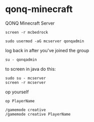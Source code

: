 # qonq-minecraft
QONQ Minecraft Server

```
screen -r mcbedrock
```

```
sudo usermod -aG mcserver qonqadmin
```

log back in after you've joined the group

```
su - qonqadmin
```

to screen in java do this:

```
sudo su - mcserver
screen -r mcserver
```

op yourself

```
op PlayerName
```

```
/gamemode creative
/gamemode creative PlayerName
```